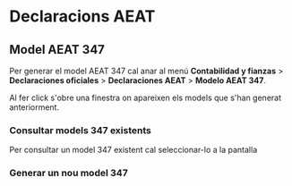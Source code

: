 # Declaracions AEAT

## Model AEAT 347

Per generar el model AEAT 347 cal anar al menú **Contabilidad y fianzas** >
**Declaraciones oficiales** > **Declaraciones AEAT** > **Modelo AEAT 347**.

Al fer click s'obre una finestra on apareixen els models que s'han generat
anteriorment.

### Consultar models 347 existents

Per consultar un model 347 existent cal seleccionar-lo a la pantalla

### Generar un nou model 347
